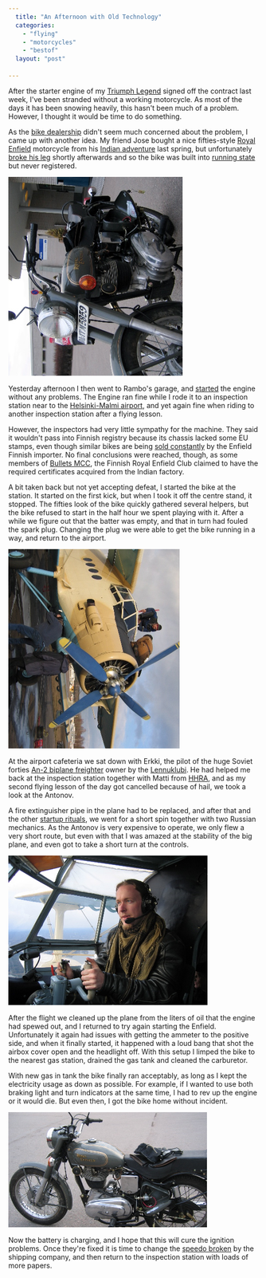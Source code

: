 ```yaml
---
  title: "An Afternoon with Old Technology"
  categories: 
    - "flying"
    - "motorcycles"
    - "bestof"
  layout: "post"

---
```

After the starter engine of my [Triumph Legend][1] signed off the contract last week, I've been stranded without a working motorcycle. As most of the days it has been snowing heavily, this hasn't been much of a problem. However, I thought it would be time to do something.

As the [bike dealership][2] didn't seem much concerned about the problem, I came up with another idea. My friend Jose bought a nice fifties-style [Royal Enfield][3] motorcycle from his [Indian adventure][4] last spring, but unfortunately [broke his leg][5] shortly afterwards and so the bike was built into [running state][6] but never registered.

![Jose's Enfield at the Malmi aerodrome](/files/Joses_Enfield_at_EFHF.jpg)

Yesterday afternoon I then went to Rambo's garage, and [started][7] the engine without any problems. The Engine ran fine while I rode it to an inspection station near to the [Helsinki-Malmi airport][8], and yet again fine when riding to another inspection station after a flying lesson.

However, the inspectors had very little sympathy for the machine. They said it wouldn't pass into Finnish registry because its chassis lacked some EU stamps, even though similar bikes are being [sold constantly][9] by the Enfield Finnish importer. No final conclusions were reached, though, as some members of [Bullets MCC][10], the Finnish Royal Enfield Club claimed to have the required certificates acquired from the Indian factory.

A bit taken back but not yet accepting defeat, I started the bike at the station. It started on the first kick, but when I took it off the centre stand, it stopped. The fifties look of the bike quickly gathered several helpers, but the bike refused to start in the half hour we spent playing with it. After a while we figure out that the batter was empty, and that in turn had fouled the spark plug. Changing the plug we were able to get the bike running in a way, and return to the airport.

![Adding oil to the Antonov](/files/An-2_Adding_Oil.jpg)

At the airport cafeteria we sat down with Erkki, the pilot of the huge Soviet forties [An-2 biplane freighter][11] owner by the [Lennuklubi][15]. He had helped me back at the inspection station together with Matti from [HHRA][12], and as my second flying lesson of the day got cancelled because of hail, we took a look at the Antonov.

A fire extinguisher pipe in the plane had to be replaced, and after that and the other [startup rituals][13], we went for a short spin together with two Russian mechanics. As the Antonov is very expensive to operate, we only flew a very short route, but even with that I was amazed at the stability of the big plane, and even got to take a short turn at the controls.

![Bergie in An-2 cockpit](/files/An-2_Bergie_in_controls.jpg)

After the flight we cleaned up the plane from the liters of oil that the engine had spewed out, and I returned to try again starting the Enfield. Unfortunately it again had issues with getting the ammeter to the positive side, and when it finally started, it happened with a loud bang that shot the airbox cover open and the headlight off. With this setup I limped the bike to the nearest gas station, drained the gas tank and cleaned the carburetor.

With new gas in tank the bike finally ran acceptably, as long as I kept the electricity usage as down as possible. For example, if I wanted to use both braking light and turn indicators at the same time, I had to rev up the engine or it would die. But even then, I got the bike home without incident.

![Jose's Enfield after the loud bang](/files/Joses_Enfield_at_EFHF_2.jpg)

Now the battery is charging, and I hope that this will cure the ignition problems. Once they're fixed it is time to change the [speedo broken][14] by the shipping company, and then return to the inspection station with loads of more papers.

[1]: http://www.routamc.org/bikes/triumph-legend.html
[2]: http://www.hdcenter.fi/
[3]: http://www.routamc.org/bikes/enfield-bullet.html
[4]: http://www.routamc.org/journal/jose-to-east-and-back-again/india---the-last-crusade.html
[5]: http://www.routamc.org/updates/2004-04-13-000.html
[6]: http://www.routamc.org/updates/2004-06-30-000.html
[7]: http://www.flickr.com/photos/bergie/8099940797
[8]: http://www.pelastamalmi.org/en/index.html
[9]: http://www.motoitalia.fi/
[10]: http://enfield.ewok.fi/
[11]: http://en.wikipedia.org/wiki/An-2
[12]: http://www.netsonic.fi/~hhra/
[13]: http://web.archive.org/web/20070821124326/http://www.lennuklubi.org/video/Antonov_45MB.mpg
[14]: http://web.archive.org/web/20070216143257/http://bergie.iki.fi/midcom-serveattachmentguid-8935a42cd7ee76ee5cc135b61df3856e/Joses_Enfield_broken_speedo.jpg
[15]: http://www.lennuklubi.org/

